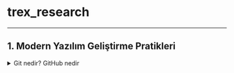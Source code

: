 # trex_research
***

## 1. Modern Yazılım Geliştirme Pratikleri

  <details>
  <summary>Git nedir? GitHub nedir</summary>
  
 
* Yazılım geliştirme dünyasında projelerin büyümesiyle birlikte
  
* 
  
* 

*
 
